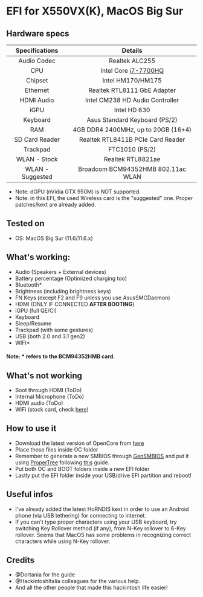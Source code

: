 # EFI for X550VX(K), MacOS Big Sur

## Hardware specs

|  Specifications  |                           Details                            |
| :--------------: | :----------------------------------------------------------: |
|   Audio Codec    |                        Realtek ALC255                        |
|       CPU        | Intel Core [i7-7700HQ](https://ark.intel.com/content/www/it/it/ark/products/97185/intel-core-i7-7700hq-processor-6m-cache-up-to-3-80-ghz.html) |
|     Chipset      |                      Intel HM170/HM175                       |
|     Ethernet     |                 Realtek RTL8111 GbE Adapter                  |
|    HDMI Audio    |               Intel CM238 HD Audio Controller                |
|       iGPU       |                         Intel HD 630                         |
|     Keyboard     |                Asus Standard Keyboard (PS/2)                 |
|       RAM        |             4GB DDR4 2400MHz, up to 20GB (16+4)              |
|  SD Card Reader  |              Realtek RTL8411B PCIe Card Reader               |
|     Trackpad     |                        FTC1010 (PS/2)                        |
|   WLAN - Stock   |                      Realtek RTL8821ae                       |
| WLAN - Suggested |              Broadcom BCM94352HMB 802.11ac WLAN              |

- Note: dGPU (nVidia GTX 950M) is NOT supported.
- Note: in this EFI, the used Wireless card is the "suggested" one. Proper patches/kext are already added.

## Tested on

- OS: MacOS Big Sur (11.6/11.6.x)

## What's working:

- Audio (Speakers + External devices)
- Battery percentage (Optimized charging too)
- Bluetooth*
- Brightness (including brightness keys)
- FN Keys (except F2 and F9 unless you use AsusSMCDaemon)
- HDMI (ONLY IF CONNECTED **AFTER BOOTING**)
- iGPU (full QE/CI)
- Keyboard
- Sleep/Resume
- Trackpad (with some gestures)
- USB (both 2.0 and 3.1 gen2)
- WIFI*

#### Note: * refers to the BCM94352HMB card.

## What's not working

- Boot through HDMI (ToDo)
- Internal Microphone (ToDo)
- HDMI audio (ToDo)
- WiFi (stock card, check [here](#hardware-specs))

## How to use it

- Download the latest version of OpenCore from [here](https://github.com/acidanthera/OpenCorePkg/releases/latest)
- Place those files inside OC folder
- Remember to generate a new SMBIOS through [GenSMBIOS](https://github.com/corpnewt/GenSMBIOS) and put it using [ProperTree](https://github.com/corpnewt/ProperTree) following [this](https://dortania.github.io/OpenCore-Install-Guide/config-laptop.plist/kaby-lake.html#platforminfo) guide.
- Put both OC and BOOT folders inside a new EFI folder
- Lastly put the EFI folder inside your USB/drive EFI partition and reboot!

## Useful infos

- I've already added the latest HoRNDIS kext in order to use an Android phone (via USB tethering) for connecting to internet.
- If you can't type proper characters using your USB keyboard, try switching Key Rollover method (if any), from N-Key rollover to 6-Key rollover. Seems that MacOS has some problems in recognizing correct characters while using N-Key rollover.

## Credits

- @Dortania for the guide
- @HackintoshItalia colleagues for the various help.
- And all the other people that made this hackintosh life easier!
